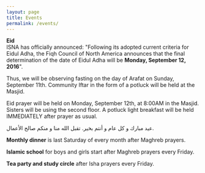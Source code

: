 ```yaml
---
layout: page
title: Events
permalink: /events/
---
```

<strong>Eid</strong><br>
ISNA has officially announced: "Following its adopted current criteria for Eidul Adha, the Fiqh Council of North America announces that the final determination of the date of Eidul Adha will be <strong>Monday, September 12, 2016</strong>".

Thus, we will be observing fasting on the day of Arafat on Sunday, September 11th. Community Iftar in the form of a potluck will be held at the Masjid. 

Eid prayer will be held on Monday, September 12th, at 8:00AM in the Masjid.  Sisters will be using the second floor. A potluck light breakfast will be held IMMEDIATELY after prayer as usual.

عيد مبارك و كل عام و أنتم بخير. تقبل الله منا و منكم صالح الأعمال.

<strong>Monthly dinner</strong> is last Saturday of every month after Maghreb prayers.

<strong>Islamic school</strong> for boys and girls start after Maghreb prayers every Friday.

<strong>Tea party and study circle</strong> after Isha prayers every Friday.
